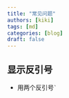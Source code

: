 ```yaml
---
title: "常见问题"
authors: [kiki]
tags: [md]
categories: [blog]
draft: false
---
```


## 显示反引号

- 用两个反引号`` ` ``
